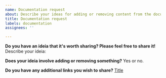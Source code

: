 ```yaml
---
name: Documentation request
about: Describe your ideas for adding or removing content from the document.
title: Documentation request
labels: documentation
assignees: ''

---
```


**Do you have an ideia that  it's worth sharing? Please feel free to share it!**
Describe your ideia:

**Does your ideia involve adding or removing something?**
Yes or no.

**Do you have any additional links you wish to share?**
[Title](link)
